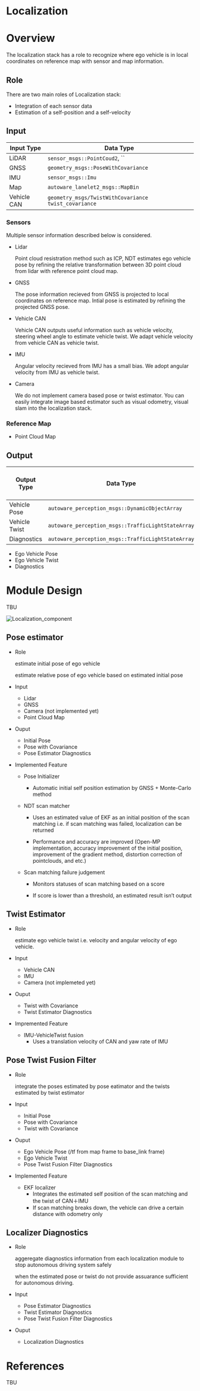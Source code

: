 Localization
=============

# Overview
The localization stack has a role to recognize where ego vehicle is in local coordinates on reference map with sensor and map information.

## Role
There are two main roles of Localization stack:
- Integration of each sensor data
- Estimation of a self-position and a self-velocity

## Input

| Input Type  | Data Type                                            |
|-------------|------------------------------------------------------|
| LiDAR       | `sensor_msgs::PointCoud2`, ``                        |
| GNSS        | `geometry_msgs::PoseWithCovariance`                  |
| IMU         | `sensor_msgs::Imu`                                   |
| Map         | `autoware_lanelet2_msgs::MapBin`                     |
| Vehicle CAN | `geometry_msgs/TwistWithCovariance twist_covariance` |

### Sensors

Multiple sensor information described below is considered.   

- Lidar

  Point cloud resistration method such as ICP, NDT estimates ego vehicle pose by refining the relative transformation between 3D point cloud from lidar with reference point cloud map.

- GNSS

  The pose information recieved from GNSS is projected to local coordinates on reference map.
  Intial pose is estimated by refining the projected GNSS pose.

- Vehicle CAN

  Vehicle CAN outputs useful information such as vehicle velocity, steering wheel angle to estimate vehicle twist.
  We adapt vehicle velocity from vehicle CAN as vehicle twist.

- IMU

  Angular velocity recieved from IMU has a small bias.
  We adopt angular velocity from IMU as vehicle twist.

- Camera

  We do not implement camera based pose or twist estimator.
  You can easily integrate image based estimator such as visual odometry, visual slam into the localization stack.

### Reference Map

- Point Cloud Map
  
## Output

| Output Type         | Data Type                                          | Use Cases of the output         |
|---------------------|----------------------------------------------------|---------------------------------|
| Vehicle Pose      | `autoware_perception_msgs::DynamicObjectArray`     | Planning                        |
| Vehicle Twist | `autoware_perception_msgs::TrafficLightStateArray` | Planning                        |
| Diagnostics | `autoware_perception_msgs::TrafficLightStateArray` | Planning                        |

- Ego Vehicle Pose
- Ego Vehicle Twist
- Diagnostics

# Module Design
TBU

![Localization_component](/img/Localization_component.svg)

## Pose estimator
* Role

  estimate initial pose of ego vehicle

  estimate relative pose of ego vehicle based on estimated initial pose

* Input
  * Lidar
  * GNSS
  * Camera (not implemented yet)
  * Point Cloud Map
* Ouput
  * Initial Pose
  * Pose with Covariance
  * Pose Estimator Diagnostics

* Implemented Feature
  * Pose Initializer

    - Automatic initial self position estimation by GNSS + Monte-Carlo method

  * NDT scan matcher
    
    - Uses an estimated value of EKF as an initial position of the scan matching i.e. if scan matching was failed, localization can be returned
    
    - Performance and accuracy are improved (Open-MP implementation, accuracy improvement of the initial position, improvement of the  gradient method, distortion correction of pointclouds, and etc.)

  * Scan matching failure judgement
    
    - Monitors statuses of scan matching based on a score

    - If score is lower than a threshold, an estimated result isn’t output
    


  
## Twist Estimator 
* Role
  
  estimate ego vehicle twist i.e. velocity and angular velocity of ego vehicle.

* Input
  * Vehicle CAN
  * IMU
  * Camera (not implemeted yet) 
  
* Ouput
  * Twist with Covariance
  * Twist Estimator Diagnostics

* Impremented Feature
  * IMU-VehicleTwist fusion
    * Uses a translation velocity of CAN and yaw rate of IMU

## Pose Twist Fusion Filter
* Role

  integrate the poses estimated by pose eatimator and the twists estimated by twist estimator

* Input
  * Initial Pose
  * Pose with Covariance
  * Twist with Covariance

* Ouput
  * Ego Vehicle Pose (/tf from map frame to base_link frame)
  * Ego Vehicle Twist
  * Pose Twist Fusion Filter Diagnostics

* Implemented Feature
  * EKF localizer
    * Integrates the estimated self position of the scan matching and the twist of CAN＋IMU
    * If scan matching breaks down, the vehicle can drive a certain distance with odometry only

## Localizer Diagnostics
* Role

  aggeregate diagnostics information from each localization module to stop autonomous driving system safely

  when the estimated pose or twist do not provide assuarance sufficient for autonomous driving.

* Input
  * Pose Estimator Diagnostics
  * Twist Estimator Diagnostics
  * Pose Twist Fusion Filter Diagnostics

* Ouput
  * Localization Diagnostics

# References
TBU
